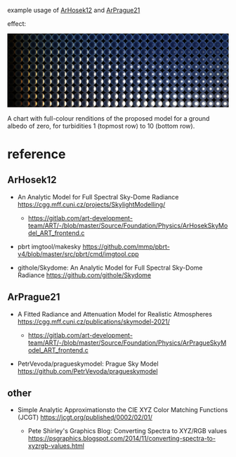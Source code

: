 example usage of [ArHosek12](https://cgg.mff.cuni.cz/projects/SkylightModelling/) and [ArPrague21](https://cgg.mff.cuni.cz/publications/skymodel-2021/)

effect:

<div align=center>
<img src="teaser.jpg" width="1000">
</div>

A chart with full-colour renditions of the proposed model for a ground albedo of zero, for turbidities 1 (topmost row) to 10 (bottom row).

# reference

## ArHosek12

* An Analytic Model for Full Spectral Sky-Dome Radiance https://cgg.mff.cuni.cz/projects/SkylightModelling/
  
  * https://gitlab.com/art-development-team/ART/-/blob/master/Source/Foundation/Physics/ArHosekSkyModel_ART_frontend.c

* pbrt imgtool/makesky https://github.com/mmp/pbrt-v4/blob/master/src/pbrt/cmd/imgtool.cpp

* githole/Skydome: An Analytic Model for Full Spectral Sky-Dome Radiance https://github.com/githole/Skydome

## ArPrague21

* A Fitted Radiance and Attenuation Model for Realistic Atmospheres https://cgg.mff.cuni.cz/publications/skymodel-2021/

  * https://gitlab.com/art-development-team/ART/-/blob/master/Source/Foundation/Physics/ArPragueSkyModel_ART_frontend.c

* PetrVevoda/pragueskymodel: Prague Sky Model https://github.com/PetrVevoda/pragueskymodel

## other

* Simple Analytic Approximationsto the CIE XYZ Color Matching Functions (JCGT) https://jcgt.org/published/0002/02/01/

  * Pete Shirley's Graphics Blog: Converting Spectra to XYZ/RGB values https://psgraphics.blogspot.com/2014/11/converting-spectra-to-xyzrgb-values.html